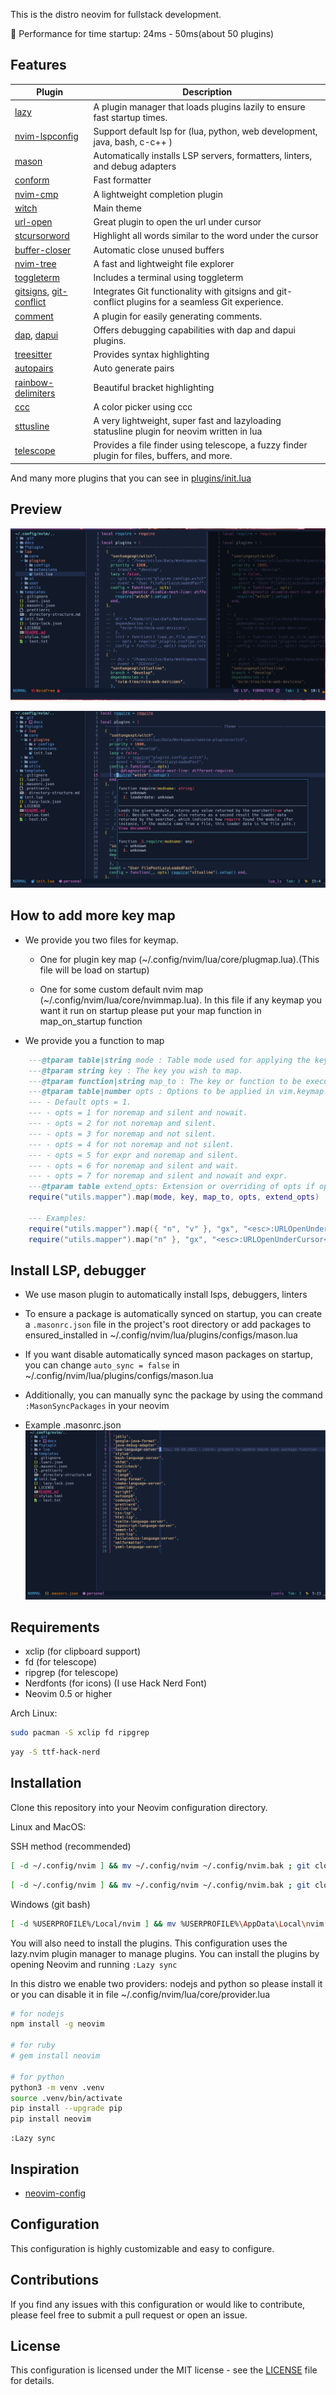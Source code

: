 This is the distro neovim for fullstack development.

🚀 Performance for time startup: 24ms - 50ms(about 50 plugins)

## Features

| Plugin                                                                                                               | Description                                                                                        |
| -------------------------------------------------------------------------------------------------------------------- | -------------------------------------------------------------------------------------------------- |
| [lazy](https://github.com/folke/lazy.nvim)                                                                           | A plugin manager that loads plugins lazily to ensure fast startup times.                           |
| [nvim-lspconfig](https://github.com/neovim/nvim-lspconfig)                                                           | Support default lsp for (lua, python, web development, java, bash, c-c++ )                         |
| [mason](https://github.com/williamboman/mason.nvim)                                                                  | Automatically installs LSP servers, formatters, linters, and debug adapters                        |
| [conform](https://github.com/stevearc/conform.nvim)                                                                  | Fast formatter                                                                                     |
| [nvim-cmp](https://github.com/hrsh7th/nvim-cmp)                                                                      | A lightweight completion plugin                                                                    |
| [witch](https://github.com/sontungexpt/witch)                                                                        | Main theme                                                                                         |
| [url-open](https://github.com/sontungexpt/url-open)                                                                  | Great plugin to open the url under cursor                                                          |
| [stcursorword](https://github.com/sontungexpt/stcursorword)                                                          | Highlight all words similar to the word under the cursor                                           |
| [buffer-closer](https://github.com/sontungexpt/buffer-closer)                                                        | Automatic close unused buffers                                                                     |
| [nvim-tree](https://github.com/nvim-tree/nvim-tree.lua)                                                              | A fast and lightweight file explorer                                                               |
| [toggleterm](https://github.com/akinsho/toggleterm.nvim)                                                             | Includes a terminal using toggleterm                                                               |
| [gitsigns](https://github.com/lewis6991/gitsigns.nvim), [git-conflict](https://github.com/akinsho/git-conflict.nvim) | Integrates Git functionality with gitsigns and git-conflict plugins for a seamless Git experience. |
| [comment](https://github.com/numToStr/Comment.nvim)                                                                  | A plugin for easily generating comments.                                                           |
| [dap](https://github.com/mfussenegger/nvim-dap), [dapui](https://github.com/rcarriga/nvim-dap-ui)                    | Offers debugging capabilities with dap and dapui plugins.                                          |
| [treesitter](https://github.com/nvim-treesitter/nvim-treesitter)                                                     | Provides syntax highlighting                                                                       |
| [autopairs](https://github.com/windwp/nvim-autopairs)                                                                | Auto generate pairs                                                                                |
| [rainbow-delimiters](https://github.com/HiPhish/rainbow-delimiters.nvim)                                             | Beautiful bracket highlighting                                                                     |
| [ccc](https://github.com/uga-rosa/ccc.nvim)                                                                          | A color picker using ccc                                                                           |
| [sttusline](https://github.com/sontungexpt/sttusline)                                                                | A very lightweight, super fast and lazyloading statusline plugin for neovim written in lua         |
| [telescope](https://github.com/nvim-telescope/telescope.nvim)                                                        | Provides a file finder using telescope, a fuzzy finder plugin for files, buffers, and more.        |

And many more plugins that you can see in [plugins/init.lua](./lua/plugins/init.lua)

<!-- | [bufferline](https://github.com/akinsho/bufferline.nvim)                                                             | Manages buffers with bufferline, a simple and configurable interface for buffer management         | -->

## Preview

![preview1](./docs/readme/preview1.png)

![preview2](./docs/readme/preview2.png)

## How to add more key map

- We provide you two files for keymap.

  - One for plugin key map (~/.config/nvim/lua/core/plugmap.lua).(This file will
    be load on startup)

  - One for some custom default nvim map (~/.config/nvim/lua/core/nvimmap.lua).
    In this file if any keymap you want it run on startup please put your map
    function in map_on_startup function

- We provide you a function to map

```lua
    ---@tparam table|string mode : Table mode used for applying the key map if only one mode you can use string
    ---@tparam string key : The key you wish to map.
    ---@tparam function|string map_to : The key or function to be executed by the keymap.
    ---@tparam table|number opts : Options to be applied in vim.keymap.set.
    --- - Default opts = 1.
    --- - opts = 1 for noremap and silent and nowait.
    --- - opts = 2 for not noremap and silent.
    --- - opts = 3 for noremap and not silent.
    --- - opts = 4 for not noremap and not silent.
    --- - opts = 5 for expr and noremap and silent.
    --- - opts = 6 for noremap and silent and wait.
    --- - opts = 7 for noremap and silent and nowait and expr.
    ---@tparam table extend_opts: Extension or overriding of opts if opts is a number.
    require("utils.mapper").map(mode, key, map_to, opts, extend_opts)

    --- Examples:
	require("utils.mapper").map({ "n", "v" }, "gx", "<esc>:URLOpenUnderCursor<cr>", { desc = "Open URL under cursor" })
	require("utils.mapper").map("n" }, "gx", "<esc>:URLOpenUnderCursor<cr>", 2, { desc = "Open URL under cursor" })
```

## Install LSP, debugger

- We use mason plugin to automatically install lsps, debuggers, linters
- To ensure a package is automatically synced on startup, you can create a `.masonrc.json` file in the project's root directory or add
  packages to ensured_installed in ~/.config/nvim/lua/plugins/configs/mason.lua
- If you want disable automatically synced mason packages on startup, you can change
  `auto_sync = false` in ~/.config/nvim/lua/plugins/configs/mason.lua
- Additionally, you can manually sync the package by using the command `:MasonSyncPackages` in your neovim

- Example .masonrc.json
  ![.masonrc.json](./docs/readme/masonrc.png)

## Requirements

- xclip (for clipboard support)
- fd (for telescope)
- ripgrep (for telescope)
- Nerdfonts (for icons) (I use Hack Nerd Font)
- Neovim 0.5 or higher

Arch Linux:

```bash
sudo pacman -S xclip fd ripgrep
```

```bash
yay -S ttf-hack-nerd
```

## Installation

Clone this repository into your Neovim configuration directory.

Linux and MacOS:

SSH method (recommended)

```bash
[ -d ~/.config/nvim ] && mv ~/.config/nvim ~/.config/nvim.bak ; git clone git@github.com:sontungexpt/stinvim.git ~/.config/nvim --depth 1
```

```bash
[ -d ~/.config/nvim ] && mv ~/.config/nvim ~/.config/nvim.bak ; git clone https://github.com/sontungexpt/stinvim.git ~/.config/nvim --depth 1
```

Windows (git bash)

```bash
[ -d %USERPROFILE%/Local/nvim ] && mv %USERPROFILE%\AppData\Local\nvim %USERPROFILE%\AppData\Local\nvim.bak ; git clone https://github.com/sontungexpt/stinvim.git %USERPROFILE%\AppData\Local\nvim --depth 1
```

You will also need to install the plugins. This configuration uses the lazy.nvim plugin manager to manage plugins. You can install the plugins by opening Neovim and running `:Lazy sync`

In this distro we enable two providers: nodejs and python so please install it or you can disable it in file ~/.config/nvim/lua/core/provider.lua

```bash
# for nodejs
npm install -g neovim

# for ruby
# gem install neovim

# for python
python3 -m venv .venv
source .venv/bin/activate
pip install --upgrade pip
pip install neovim
```

```vim
:Lazy sync
```

## Inspiration

- [neovim-config](https://github.com/sontungexpt/neovim-config)

## Configuration

This configuration is highly customizable and easy to configure.

## Contributions

If you find any issues with this configuration or would like to contribute, please feel free to submit a pull request or open an issue.

## License

This configuration is licensed under the MIT license - see the [LICENSE](LICENSE) file for details.
